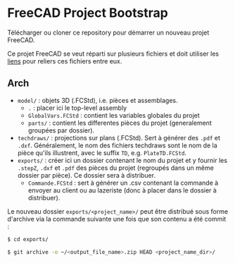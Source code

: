 # FreeCAD Project Bootstrap

Télécharger ou cloner ce repository pour démarrer un nouveau projet FreeCAD.

Ce projet FreeCAD se veut réparti sur plusieurs fichiers et doit utiliser les
[liens](https://wiki.freecad.org/Std_LinkMake) pour reliers ces fichiers entre
eux.

## Arch

- `model/` : objets 3D (.FCStd), i.e. pièces et assemblages.
    - `.` : placer ici le top-level assembly
    - `GlobalVars.FCStd` : contient les variables globales du projet
    - `parts/` : contient les differentes pièces du projet (generalement groupées
par dossier).
- `techdraws/` : projections sur plans (.FCStd). Sert à générer des `.pdf` et
`.dxf`.
Généralement, le nom des fichiers techdraws sont le nom de la pièce qu'ils
illustrent, avec le suffix `TD`, e.g. `PlateTD.FCStd`.
- `exports/` : créer ici un dossier contenant le nom du projet
et y fournir les `.stepZ`, `.dxf` et `.pdf` des pièces du projet (regroupés dans
un même dossier par pièce). Ce dossier sera à distribuer.
    - `Commande.FCStd` : sert à générer un .csv contenant la commande à envoyer
au client ou au lazeriste (donc à placer dans le dossier à distribuer).

Le nouveau dossier `exports/<project_name>/` peut être distribué sous forme
d'archive via la commande suivante une fois que son contenu a été commit :

```bash
$ cd exports/

$ git archive -o ~/<output_file_name>.zip HEAD <project_name_dir>/
```
